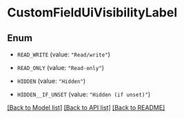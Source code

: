 # CustomFieldUiVisibilityLabel

## Enum


* `READ_WRITE` (value: `"Read/write"`)

* `READ_ONLY` (value: `"Read-only"`)

* `HIDDEN` (value: `"Hidden"`)

* `HIDDEN__IF_UNSET` (value: `"Hidden (if unset)"`)


[[Back to Model list]](../README.md#documentation-for-models) [[Back to API list]](../README.md#documentation-for-api-endpoints) [[Back to README]](../README.md)


